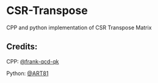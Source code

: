 # CSR-Transpose
CPP and python implementation of CSR Transpose Matrix

## Credits:
CPP: [@frank-qcd-qk](https://github.com/frank-qcd-qk)

Python: [@ART81](https://github.com/art81)
